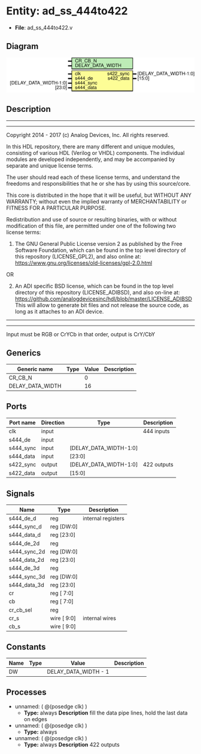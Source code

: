 # Entity: ad_ss_444to422

- **File**: ad_ss_444to422.v
## Diagram

![Diagram](ad_ss_444to422.svg "Diagram")
## Description

 ***************************************************************************
 ***************************************************************************
 Copyright 2014 - 2017 (c) Analog Devices, Inc. All rights reserved.

 In this HDL repository, there are many different and unique modules, consisting
 of various HDL (Verilog or VHDL) components. The individual modules are
 developed independently, and may be accompanied by separate and unique license
 terms.

 The user should read each of these license terms, and understand the
 freedoms and responsibilities that he or she has by using this source/core.

 This core is distributed in the hope that it will be useful, but WITHOUT ANY
 WARRANTY; without even the implied warranty of MERCHANTABILITY or FITNESS FOR
 A PARTICULAR PURPOSE.

 Redistribution and use of source or resulting binaries, with or without modification
 of this file, are permitted under one of the following two license terms:

   1. The GNU General Public License version 2 as published by the
      Free Software Foundation, which can be found in the top level directory
      of this repository (LICENSE_GPL2), and also online at:
      <https://www.gnu.org/licenses/old-licenses/gpl-2.0.html>

 OR

   2. An ADI specific BSD license, which can be found in the top level directory
      of this repository (LICENSE_ADIBSD), and also on-line at:
      https://github.com/analogdevicesinc/hdl/blob/master/LICENSE_ADIBSD
      This will allow to generate bit files and not release the source code,
      as long as it attaches to an ADI device.

 ***************************************************************************
 ***************************************************************************
 Input must be RGB or CrYCb in that order, output is CrY/CbY

## Generics

| Generic name     | Type | Value | Description |
| ---------------- | ---- | ----- | ----------- |
| CR_CB_N          |      | 0     |             |
| DELAY_DATA_WIDTH |      | 16    |             |
## Ports

| Port name | Direction | Type                   | Description  |
| --------- | --------- | ---------------------- | ------------ |
| clk       | input     |                        |  444 inputs  |
| s444_de   | input     |                        |              |
| s444_sync | input     | [DELAY_DATA_WIDTH-1:0] |              |
| s444_data | input     | [23:0]                 |              |
| s422_sync | output    | [DELAY_DATA_WIDTH-1:0] |  422 outputs |
| s422_data | output    | [15:0]                 |              |
## Signals

| Name         | Type           | Description          |
| ------------ | -------------- | -------------------- |
| s444_de_d    | reg            |  internal registers  |
| s444_sync_d  | reg     [DW:0] |                      |
| s444_data_d  | reg     [23:0] |                      |
| s444_de_2d   | reg            |                      |
| s444_sync_2d | reg     [DW:0] |                      |
| s444_data_2d | reg     [23:0] |                      |
| s444_de_3d   | reg            |                      |
| s444_sync_3d | reg     [DW:0] |                      |
| s444_data_3d | reg     [23:0] |                      |
| cr           | reg     [ 7:0] |                      |
| cb           | reg     [ 7:0] |                      |
| cr_cb_sel    | reg            |                      |
| cr_s         | wire [ 9:0]    |  internal wires      |
| cb_s         | wire [ 9:0]    |                      |
## Constants

| Name | Type | Value                | Description |
| ---- | ---- | -------------------- | ----------- |
| DW   |      | DELAY_DATA_WIDTH - 1 |             |
## Processes
- unnamed: ( @(posedge clk) )
  - **Type:** always
**Description**
 fill the data pipe lines, hold the last data on edges 
- unnamed: ( @(posedge clk) )
  - **Type:** always
- unnamed: ( @(posedge clk) )
  - **Type:** always
**Description**
 422 outputs 
